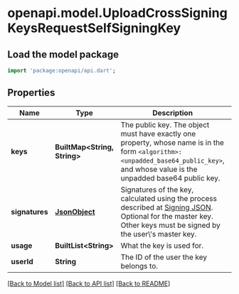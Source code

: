 # openapi.model.UploadCrossSigningKeysRequestSelfSigningKey

## Load the model package
```dart
import 'package:openapi/api.dart';
```

## Properties
Name | Type | Description | Notes
------------ | ------------- | ------------- | -------------
**keys** | **BuiltMap&lt;String, String&gt;** | The public key.  The object must have exactly one property, whose name is in the form `<algorithm>:<unpadded_base64_public_key>`, and whose value is the unpadded base64 public key. | 
**signatures** | [**JsonObject**](.md) | Signatures of the key, calculated using the process described at [Signing JSON](https://spec.matrix.org/v1.13/appendices/#signing-json). Optional for the master key. Other keys must be signed by the user\\'s master key. | [optional] 
**usage** | **BuiltList&lt;String&gt;** | What the key is used for. | 
**userId** | **String** | The ID of the user the key belongs to. | 

[[Back to Model list]](../README.md#documentation-for-models) [[Back to API list]](../README.md#documentation-for-api-endpoints) [[Back to README]](../README.md)


